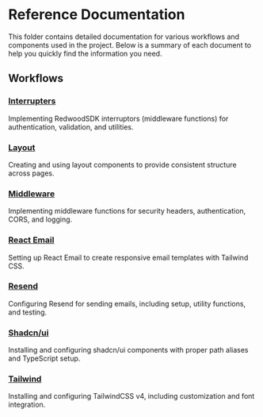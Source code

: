 # Reference Documentation

This folder contains detailed documentation for various workflows and components used in the project. Below is a summary of each document to help you quickly find the information you need.

## Workflows

### [Interrupters](./workflows/interrupters.md)
Implementing RedwoodSDK interruptors (middleware functions) for authentication, validation, and utilities.

### [Layout](./workflows/layout.md)
Creating and using layout components to provide consistent structure across pages.

### [Middleware](./workflows/middleware.md)
Implementing middleware functions for security headers, authentication, CORS, and logging.

### [React Email](./workflows/react-email.md)
Setting up React Email to create responsive email templates with Tailwind CSS.

### [Resend](./workflows/resend.md)
Configuring Resend for sending emails, including setup, utility functions, and testing.

### [Shadcn/ui](./workflows/shadcn.md)
Installing and configuring shadcn/ui components with proper path aliases and TypeScript setup.

### [Tailwind](./workflows/tailwind.md)
Installing and configuring TailwindCSS v4, including customization and font integration.